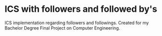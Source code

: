 # ICS with followers and followed by's
ICS implementation regarding followers and followings. Created for my Bachelor Degree Final Project on Computer Engineering.
